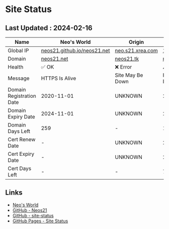 # Site Status


## Last Updated : 2024-02-16

| Name | Neo's World | Origin | OCI 1 | OCI 2 |
|------|---|---|---|---|
| Global IP                | [neos21.github.io/neos21.net](http://neos21.github.io/neos21.net/) | [neo.s21.xrea.com](http://neo.s21.xrea.com/) | [140.238.56.203](http://140.238.56.203/) | [158.101.130.242](http://158.101.130.242/) |
| Domain                   | [neos21.net](https://neos21.net/) | [neos21.tk](https://neos21.tk/) | [neos21-oci.cf](https://neos21-oci.cf/) | [app.neos21.net](https://app.neos21.net/) |
| Health                   | ✅ OK | ❌ Error | ⚠️ Warning | ✅ OK |
| Message                  | HTTPS Is Alive | Site May Be Down | HTTPS May Be Down | HTTPS Is Alive |
| Domain Registration Date | 2020-11-01 | UNKNOWN | 2020-08-22 | 2020-07-24 |
| Domain Expiry Date       | 2024-11-01 | UNKNOWN | 2024-08-22 | 2099-07-24 |
| Domain Days Left         | 259 | - | 188 | 27552 |
| Cert Renew Date          | - | UNKNOWN | 2024-02-01 | 2024-02-01 |
| Cert Expiry Date         | - | UNKNOWN | 2024-04-30 | 2024-04-30 |
| Cert Days Left           | - | - | 74 | 74 |


## Links

- [Neo's World](https://neos21.net/)
- [GitHub - Neos21](https://github.com/Neos21/)
- [GitHub - site-status](https://github.com/Neos21/site-status)
- [GitHub Pages - Site Status](https://neos21.github.io/site-status/)

